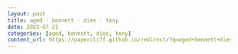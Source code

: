 ```yaml
---
layout: post
title: aged · bennett · dies · tony
date: 2023-07-21
categories: [aged, bennett, dies, tony]
content_url: https://papercliff.github.io/redirect/?q=aged+bennett+dies+tony&tbs=cdr:1,cd_min:7/20/2023,cd_max:7/22/2023
---
```

